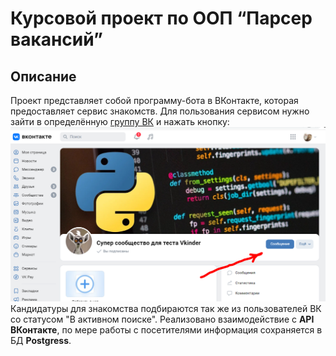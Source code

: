 # Курсовой проект по ООП “Парсер вакансий”
## Описание
Проект представляет собой программу-бота в ВКонтакте, которая предоставляет сервис знакомств.
Для пользования сервисом нужно зайти в определённую [группу ВК](https://vk.com/club220121295) и нажать кнопку:
![pic](pics/pic01.PNG)
Кандидатуры для знакомства подбираются так же из пользователей ВК со статусом "В активном поиске".
Реализовано взаимодействие с **API ВКонтакте**, по мере работы с посетителями информация сохраняется в БД **Postgress**.
